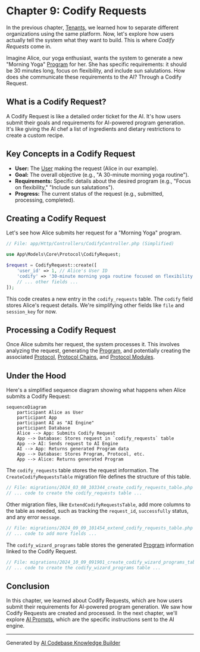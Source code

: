 # Chapter 9: Codify Requests

In the previous chapter, [Tenants](08_tenants.md), we learned how to separate different organizations using the same platform. Now, let's explore how users actually tell the system what they want to build. This is where *Codify Requests* come in.

Imagine Alice, our yoga enthusiast, wants the system to generate a new "Morning Yoga" [Program](02_programs.md) for her.  She has specific requirements: it should be 30 minutes long, focus on flexibility, and include sun salutations. How does she communicate these requirements to the AI?  Through a Codify Request.

## What is a Codify Request?

A Codify Request is like a detailed order ticket for the AI. It's how users submit their goals and requirements for AI-powered program generation. It's like giving the AI chef a list of ingredients and dietary restrictions to create a custom recipe.

## Key Concepts in a Codify Request

* **User:** The [User](01_users.md) making the request (Alice in our example).
* **Goal:** The overall objective (e.g., "A 30-minute morning yoga routine").
* **Requirements:** Specific details about the desired program (e.g., "Focus on flexibility," "Include sun salutations").
* **Progress:**  The current status of the request (e.g., submitted, processing, completed).

## Creating a Codify Request

Let's see how Alice submits her request for a "Morning Yoga" program.

```php
// File: app/Http/Controllers/CodifyController.php (Simplified)

use App\Models\Core\Protocol\CodifyRequest;

$request = CodifyRequest::create([
    'user_id' => 1, // Alice's User ID
    'codify' => '30-minute morning yoga routine focused on flexibility with sun salutations', // Alice's request
    // ... other fields ...
]);
```

This code creates a new entry in the `codify_requests` table.  The `codify` field stores Alice's request details.  We're simplifying other fields like `file` and `session_key` for now.

## Processing a Codify Request

Once Alice submits her request, the system processes it.  This involves analyzing the request, generating the [Program](02_programs.md), and potentially creating the associated [Protocol](03_protocols.md), [Protocol Chains](05_protocol_chains.md), and [Protocol Modules](06_protocol_modules.md).

## Under the Hood

Here's a simplified sequence diagram showing what happens when Alice submits a Codify Request:

```mermaid
sequenceDiagram
    participant Alice as User
    participant App
    participant AI as "AI Engine"
    participant Database
    Alice --> App: Submits Codify Request
    App --> Database: Stores request in `codify_requests` table
    App --> AI: Sends request to AI Engine
    AI --> App: Returns generated Program data
    App --> Database: Stores Program, Protocol, etc.
    App --> Alice: Returns generated Program
```

The `codify_requests` table stores the request information.  The `CreateCodifyRequestsTable` migration file defines the structure of this table.

```php
// File: migrations/2024_03_08_103344_create_codify_requests_table.php
// ... code to create the codify_requests table ...
```

Other migration files, like `ExtendCodifyRequestsTable`, add more columns to the table as needed, such as tracking the `request_id`, `successfully` status, and any error `message`.

```php
// File: migrations/2024_09_09_101454_extend_codify_requests_table.php
// ... code to add more fields ...
```

The `codify_wizard_programs` table stores the generated [Program](02_programs.md) information linked to the Codify Request.

```php
// File: migrations/2024_10_09_091901_create_codify_wizard_programs_table.php
// ... code to create the codify_wizard_programs table ...
```


## Conclusion

In this chapter, we learned about Codify Requests, which are how users submit their requirements for AI-powered program generation. We saw how Codify Requests are created and processed. In the next chapter, we'll explore [AI Prompts](10_ai_prompts.md), which are the specific instructions sent to the AI engine.


---

Generated by [AI Codebase Knowledge Builder](https://github.com/The-Pocket/Tutorial-Codebase-Knowledge)